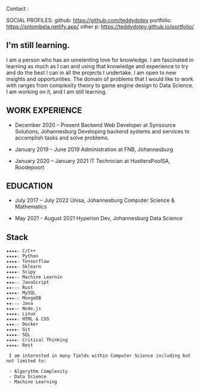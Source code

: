 

Contact : 

SOCIAL PROFILES: 
github: https://github.com/teddydotpy
portfolio: https://sntombela.netlify.app/
other p: https://teddydotpy.github.io/portfolio/

## I'm still learning.

   I am a person who has an unrelenting love for knowledge. I am
   fascinated in learning as much as I can and using that knowledge and
   experience to try and do the best I can in all the projects I
   undertake. I am open to new insights and opportunities. The domain of
   problems that I would like to work with ranges from complexity theory
   to game engine design to Data Science. I am working on it, and I am
   still learning.

## WORK EXPERIENCE
  * December 2020 – Present
    Backend Web Developer at Synsource Solutions, Johannesburg
      Developing backend systems and services to accomplish tasks and solve problems.

  * January 2019 – June 2019
    Administration at FNB, Johannesburg

  * January 2020 – January 2021
    IT Technician at HustlersPoolSA, Roodepoort


## EDUCATION
  * July 2017 – July 2022
    Unisa, Johannesburg Computer Science & Mathematics

  * May 2021 - August 2021
    Hyperion Dev, Johannesburg Data Science

## Stack
    ★★★★☆ C/C++
    ★★★★☆ Python
    ★★★★☆ Tensorflow
    ★★★★☆ Sklearn
    ★★★★☆ Scipy
    ★★★☆☆ Machine Learnin
    ★★★☆☆ JavaScript
    ★★☆☆☆ Rust
    ★★★★☆ MySQL
    ★★★☆☆ MongoDB
    ★★☆☆☆ Java
    ★★★☆☆ Node.js
    ★★★★☆ Linux
    ★★★★☆ HTML & CSS
    ★★★☆☆ Docker
    ★★★★☆ Git
    ★★★★☆ SQL
    ★★★★☆ Critical Thinking
    ★★★★☆ Rest

     I am interested in many fields within Computer Science including but
    not limited to:

     - Algorythm Complexity
     - Data Science 
     - Machine Learning

